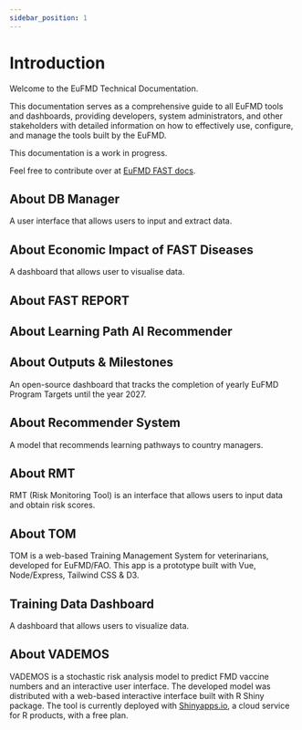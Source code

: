 ```yaml
---
sidebar_position: 1
---
```


# Introduction

Welcome to the EuFMD Technical Documentation.

This documentation serves as a comprehensive guide to all EuFMD tools and dashboards, providing developers, system administrators, and other stakeholders with detailed information on how to effectively use, configure, and manage the tools built by the EuFMD.

This documentation is a work in progress.

Feel free to contribute over at [EuFMD FAST docs](https://github.com/FAOEuFMD/FAST-docs).

## About DB Manager

A user interface that allows users to input and extract data.

## About Economic Impact of FAST Diseases

A dashboard that allows user to visualise data.

## About FAST REPORT

## About Learning Path AI Recommender

## About Outputs & Milestones

An open-source dashboard that tracks the completion of yearly EuFMD Program Targets until the year 2027.

## About Recommender System

A model that recommends learning pathways to country managers.

## About RMT

RMT (Risk Monitoring Tool) is an interface that allows users to input data and obtain risk scores.

## About TOM

TOM is a web-based Training Management System for veterinarians, developed for EuFMD/FAO. This app is a prototype built with Vue, Node/Express, Tailwind CSS & D3.

## Training Data Dashboard

A dashboard that allows users to visualize data.

## About VADEMOS

VADEMOS is a stochastic risk analysis model to predict FMD vaccine numbers and an interactive user interface. The developed model was distributed with a web-based interactive interface built with R Shiny package. The tool is currently deployed with [Shinyapps.io](https://www.shinyapps.io), a cloud service for R products, with a free plan.
